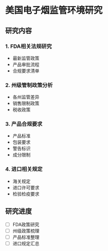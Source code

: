 # 美国电子烟监管环境研究

## 研究内容
### 1. FDA相关法规研究
- 最新监管政策
- 产品审批流程
- 合规要求清单

### 2. 州级管制政策分析
- 各州监管差异
- 销售限制政策
- 税收政策

### 3. 产品合规要求
- 产品标准
- 包装要求
- 警告标识
- 成分限制

### 4. 进口相关规定
- 海关规定
- 进口许可要求
- 检验检疫要求

## 研究进度
- [ ] FDA政策研究
- [ ] 州级政策梳理
- [ ] 产品标准整理
- [ ] 进口规定汇总 